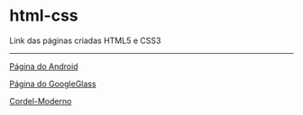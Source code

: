 # html-css
 Link das páginas criadas HTML5 e CSS3
 <hr>
 <a href="https://franciscodevilla.github.io/html-css/Desafios/index.html">Página do Android</a>

<a href="https://franciscodevilla.github.io/html-css/gglass/index.html">Página do GoogleGlass</a>

<a href="https://franciscodevilla.github.io/html-css/cordel/index.html">Cordel-Moderno</a>
